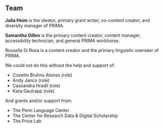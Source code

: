 <h2> Team </h2>

**Julia Heim** is the ideator, primary grant writer, co-content creator, and diversity manager of PRIMA. 

**Samantha Gillen** is the primary content creator, content manager, accessibility technician, and general PRIMA workhorse.

Rossella Di Rosa is a content creator and the primary linguistic overseer of PRIMA. 

We could not do this without the help and support of: 

- Cosette Bruhns Alonso (role)
- Andy Janco (role)
- Cassandra Hradil (role)
- Kara Gaulrapp (role)

And grants and/or support from: 
- The Penn Language Center
- The Center for Research Data & Digital Scholarship
- The Price Lab
